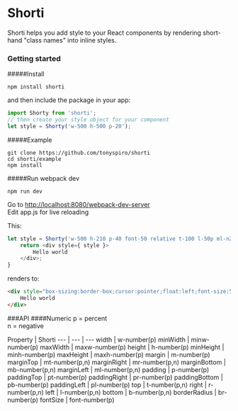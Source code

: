# Shorti
Shorti helps you add style to your React components by rendering short-hand "class names" into inline styles.

### Getting started

#####Install
```
npm install shorti
```
and then include the package in your app:
```javascript
import Shorty from 'shorti';
// then create your style object for your component
let style = Shorty('w-500 h-500 p-20');
```
#####Example
```
git clone https://github.com/tonyspiro/shorti
cd shorti/example
npm install
```
#####Run webpack dev
```
npm run dev
```
Go to [http://localhost:8080/webpack-dev-server](http://localhost:8080/webpack-dev-server)<br>
Edit app.js for live reloading

This:
```javascript
let style = Shorty('w-500 h-210 p-40 font-50 relative t-100 l-50p ml-n205 left border-box pointer');
	return <div style={ style }>
		Hello world
	</div>;
}
```
renders to:
```html
<div style="box-sizing:border-box;cursor:pointer;float:left;font-size:50px;height:210px;left:50%;margin-left:-205px;padding:40px;position:relative;top:100px;width:500px;border:1px solid #333;">
	Hello world
</div>
```
###API
####Numeric
p = percent<br>
n = negative<br>

Property | Shorti
--- | --- | ---
width | w-number(p)
minWidth | minw-number(p)
maxWidth | maxw-number(p)
height | h-number(p)
minHeight | minh-number(p)
maxHeight | maxh-number(p)
margin | m-number(p)
marginTop | mt-number(p,n)
marginRight | mr-number(p,n)
marginBottom | mb-number(p,n)
marginLeft | ml-number(p,n)
padding | p-number(p)
paddingTop | pt-number(p)
paddingRight | pr-number(p)
paddingBottom | pb-number(p)
paddingLeft | pl-number(p)
top | t-number(p,n)
right | r-number(p,n)
left | l-number(p,n)
bottom | b-number(p,n)
borderRadius | br-number(p)
fontSize | font-number(p)
